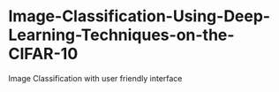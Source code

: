# Image-Classification-Using-Deep-Learning-Techniques-on-the-CIFAR-10
Image Classification with user friendly interface
